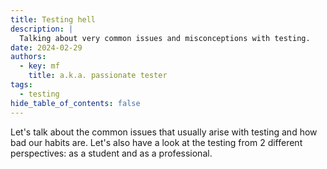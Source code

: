 ```yaml
---
title: Testing hell
description: |
  Talking about very common issues and misconceptions with testing.
date: 2024-02-29
authors:
  - key: mf
    title: a.k.a. passionate tester
tags:
  - testing
hide_table_of_contents: false
---
```


Let's talk about the common issues that usually arise with testing and how bad
our habits are. Let's also have a look at the testing from 2 different
perspectives: as a student and as a professional.

<!--truncate-->
